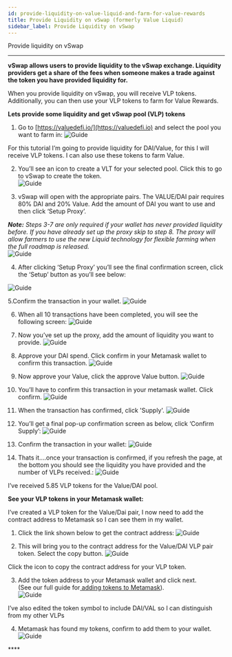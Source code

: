 ```yaml
---
id: provide-liquidity-on-value-liquid-and-farm-for-value-rewards
title: Provide Liquidity on vSwap (formerly Value Liquid)
sidebar_label: Provide Liquidity on vSwap
---
```


Provide liquidity on vSwap

---

**vSwap allows users to provide liquidity to the vSwap exchange. Liquidity providers get a share of the fees when someone makes a trade against the token you have provided liquidity for.**

When you provide liquidity on vSwap, you will receive VLP tokens. Additionally, you can then use your VLP tokens to farm for Value Rewards.

**Lets provide some liquidity and get vSwap pool \(VLP\) tokens**

1. Go to [https://valuedefi.io/](https://valuedefi.io) and select the pool you want to farm in:
![Guide](img/g2-1.png)

For this tutorial I’m going to provide liquidity for DAI/Value, for this I will receive VLP tokens. I can also use these tokens to farm Value.

2. You’ll see an icon to create a VLT for your selected pool. Click this to go to vSwap to create the token.  
![Guide](img/g2-2.png)

3. vSwap will open with the appropriate pairs. The VALUE/DAI pair requires 80% DAI and 20% Value. Add the amount of DAI you want to use and then click ‘Setup Proxy’.

_**Note:** Steps 3-7 are only required if your wallet has never provided liquidity before. If you have already set up the proxy skip to step 8._ _The proxy will allow farmers to use the new Liquid technology for flexible farming when the full roadmap is released._  
![Guide](img/g2-3.png)

4. After clicking ‘Setup Proxy’ you’ll see the final confirmation screen, click the ‘Setup’ button as you’ll see below:

![Guide](img/g2-4.png)

5.Confirm the transaction in your wallet.
![Guide](img/g2-5.png)

6. When all 10 transactions have been completed, you will see the following screen:
![Guide](img/g2-6.png)

7. Now you’ve set up the proxy, add the amount of liquidity you want to provide.
![Guide](img/g2-7.png)

8. Approve your DAI spend. Click confirm in your Metamask wallet to confirm this transaction.
![Guide](img/g2-8.png)

9. Now approve your Value, click the approve Value button.
![Guide](img/g2-9.png)

10. You’ll have to confirm this transaction in your metamask wallet. Click confirm.
![Guide](img/g2-10.png)

11. When the transaction has confirmed, click 'Supply'.
![Guide](img/g2-11.png)

12. You’ll get a final pop-up confirmation screen as below, click ‘Confirm Supply’:
![Guide](img/g2-12.png)

13. Confirm the transaction in your wallet:
![Guide](img/g2-13.png)

14. Thats it….once your transaction is confirmed, if you refresh the page, at the bottom you should see the liquidity you have provided and the number of VLPs received.:
![Guide](img/g2-14.png)

I’ve received 5.85 VLP tokens for the Value/DAI pool.

**See your VLP tokens in your Metamask wallet:**

I’ve created a VLP token for the Value/Dai pair, I now need to add the contract address to Metamask so I can see them in my wallet.

1. Click the link shown below to get the contract address:
![Guide](img/g2-15.png)

2. This will bring you to the contract address for the Value/DAI VLP pair token. Select the copy button.
![Guide](img/g2-16.png)

Click the icon to copy the contract address for your VLP token.

3. Add the token address to your Metamask wallet and click next.  
 \(See our full guide for[ adding tokens to Metamask](https://yfvalue.rocks/what-is-staking/add-a-token-to-your-metamask-wallet/)\).  
![Guide](img/g2-17.png)

I’ve also edited the token symbol to include DAI/VAL so I can distinguish from my other VLPs

4. Metamask has found my tokens, confirm to add them to your wallet.
![Guide](img/g2-18.png)

\*\*\*\*

